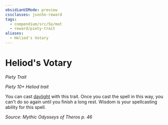 ```yaml
---
obsidianUIMode: preview
cssclasses: json5e-reward
tags:
  - compendium/src/5e/mot
  - reward/piety-trait
aliases:
  - Heliod's Votary
---
```

# Heliod's Votary
*Piety Trait*  

*Piety 10+ Heliod trait*

You can cast [daylight](2-Mechanics/CLI/spells/daylight.md) with this trait. Once you cast the spell in this way, you can't do so again until you finish a long rest. Wisdom is your spellcasting ability for this spell.

*Source: Mythic Odysseys of Theros p. 46*